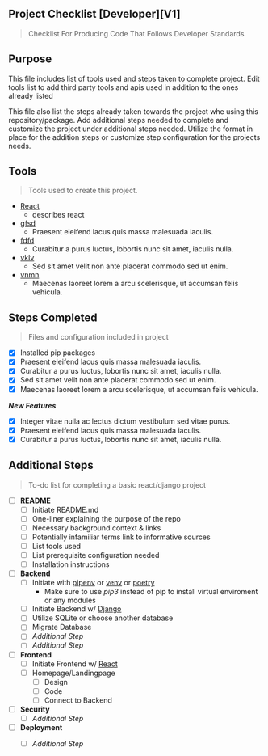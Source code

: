 Project Checklist [Developer][V1]
---
> Checklist For Producing Code That Follows Developer Standards

Purpose
---

This file includes list of tools used and steps taken to complete project. Edit tools list to add third party tools and apis used in addition to the ones already listed

This file also list the steps already taken towards the project whe using this repository/package. Add additional steps needed to complete and customize the project under additional steps needed. Utilize the format in place for the addition steps or customize step configuration for the projects needs.

Tools
---
> Tools used to create this project.
- [React]()
  - describes react
- [gfsd]()
  - Praesent eleifend lacus quis massa malesuada iaculis.
- [fdfd]()
  - Curabitur a purus luctus, lobortis nunc sit amet, iaculis nulla.
- [vklv]()
  - Sed sit amet velit non ante placerat commodo sed ut enim.
- [vnmn]()
  - Maecenas laoreet lorem a arcu scelerisque, ut accumsan felis vehicula.

Steps Completed
---
> Files and configuration included in project
- [X] Installed pip packages
- [X] Praesent eleifend lacus quis massa malesuada iaculis.
- [X] Curabitur a purus luctus, lobortis nunc sit amet, iaculis nulla.
- [X] Sed sit amet velit non ante placerat commodo sed ut enim.
- [X] Maecenas laoreet lorem a arcu scelerisque, ut accumsan felis vehicula.

***New Features***
- [X] Integer vitae nulla ac lectus dictum vestibulum sed vitae purus.
- [X] Praesent eleifend lacus quis massa malesuada iaculis.
- [X] Curabitur a purus luctus, lobortis nunc sit amet, iaculis nulla.

Additional Steps
---
> To-do list for completing a basic react/django project
- [ ] **README**
  - [ ] Initiate README.md
  - [ ] One-liner explaining the purpose of the repo
  - [ ] Necessary background context & links
  - [ ] Potentially infamiliar terms link to informative sources
  - [ ] List tools used 
  - [ ] List prerequisite configuration needed   
  - [ ] Installation instructions
- [ ] **Backend**
  - [ ] Initiate with [pipenv](https://pypi.org/project/pipenv/) or [venv](https://docs.python.org/3/library/venv.html) or [poetry](https://python-poetry.org/)
      - Make sure to use *pip3* instead of pip to install virtual enviroment or any modules
  - [ ] Initiate Backend w/ [Django](https://docs.djangoproject.com/en/3.1/intro/tutorial01/)
  - [ ] Utilize SQLite or choose another database
  - [ ] Migrate Database
  - [ ] *Additional Step*
  - [ ] *Additional Step*
- [ ] **Frontend** 
  - [ ] Initiate Frontend w/ [React](https://reactjs.org/docs/create-a-new-react-app.html)
  - [ ] Homepage/Landingpage
    - [ ] Design
    - [ ] Code
    - [ ] Connect to Backend
- [ ] **Security**
  - [ ] *Additional Step*
- [ ] **Deployment**
  - [ ] *Additional Step*
  
